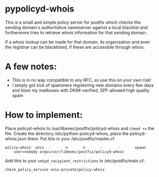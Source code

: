 pypolicyd-whois
===

This is a small and simple policy server for postfix which checks the sending domain's authoritative nameserver against a local blacklist and furthermore tries to retrieve whois information for that sending domain.

If a whois lookup can be made for that domain, its organization and even the registrar can be blacklisted, if these are accessible through whois.  

A few notes:
===
* This is in no way compatible to any RFC, so use this on your own risk!
* I simply got sick of spammers registering new domains every few days and blast my mailboxes with DKIM-verified, SPF-allowed high quality spam

How to implement:
===
Place policyd-whois to /usr/libexec/postfix/policyd-whois and `chmod +x` the file.
Create the directory /etc/python-policyd-whois, place the policyd-whois.json there.
Put this in your /etc/postfix/master.cf:  
~~~
policy-whois  unix  -       n       n       -       -       spawn
    user=nobody argv=/usr/libexec/postfix/policyd-whois
~~~

Add this to your `smtpd_recipient_restrictions` in /etc/postfix/main.cf:
~~~
check_policy_service unix:private/policy-whois
~~~
